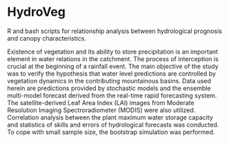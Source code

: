 # HydroVeg
R and bash scripts for relationship analysis between hydrological prognosis and canopy characteristics.

Existence of vegetation and its ability to store precipitation is an
important element in water relations in the catchment. The process of 
interception is crucial at the beginning of a rainfall event. The main 
objective of the study was to verify the hypothesis that water level 
predictions are controlled by vegetation dynamics in the contributing 
mountainous basins. Data used herein are predictions provided by stochastic 
models and the ensemble multi-model forecast derived from the real-time rapid 
forecasting system. The satellite-derived Leaf Area Index (LAI) images from 
Moderate Resolution Imaging Spectroradiometer (MODIS) were also utilized. 
Correlation analysis between the plant maximum water storage capacity and 
statistics of skills and errors of hydrological forecasts was conducted. 
To cope with small sample size, the bootstrap simulation was performed.

